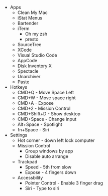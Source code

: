 - Apps
  - Clean My Mac
  - iStat Menus
  - Bartender
  - iTerm
    - Oh my zsh
    - presto
  - SourceTree
  - XCode
  - Visual Studio Code
  - AppCode
  - Disk Inventory X
  - Spectacle 
  - Unarchiver
  - Paste
- Hotkeys
  - CMD+Q - Move Space Left
  - CMD+W - Move space right
  - CMD+A - Expose
  - CMD+2 - Mission Control
  - CMD+Shift+D - Show desktop
  - CMD+Space - Change input
  - Alt+Space - Spotlight
  - fn+Space - Siri
- Settings
  - Hot corner - down left lock computer
  - Mission Control
    - Group windows by app
    - Disable auto arrange
  - Trackpad
    - Speed - 5th from slow
    - Expose - 4 fingers down
  - Accessbility
    - Pointer Control - Enable 3 finger drag
    - Siri - Type to siri
    
